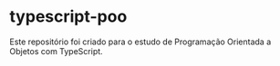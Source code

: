 # typescript-poo
Este repositório foi criado para o estudo de Programação Orientada a Objetos com TypeScript.

